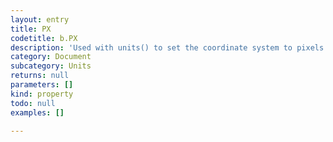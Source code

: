 ```yaml
---
layout: entry
title: PX
codetitle: b.PX
description: 'Used with units() to set the coordinate system to pixels.'
category: Document
subcategory: Units
returns: null
parameters: []
kind: property
todo: null
examples: []

---
```

